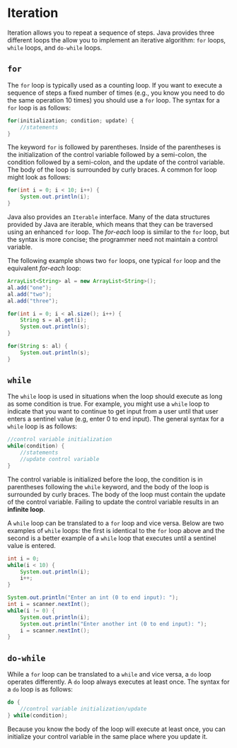 Iteration
=========

Iteration allows you to repeat a sequence of steps.  Java provides three different loops the allow you to implement an iterative algorithm: `for` loops, `while` loops, and `do-while` loops.

## `for`

The `for` loop is typically used as a counting loop.  If you want to execute a sequence of steps a fixed number of times (e.g., you know you need to do the same operation 10 times) you should use a `for` loop.  The syntax for a `for` loop is as follows:

```java
for(initialization; condition; update) {
    //statements
}
```

The keyword `for` is followed by parentheses.  Inside of the parentheses is the initialization of the control variable followed by a semi-colon, the condition followed by a semi-colon, and the update of the control variable.  The body of the loop is surrounded by curly braces.  A common for loop might look as follows:

```java
for(int i = 0; i < 10; i++) {
    System.out.println(i);
}
```

Java also provides an `Iterable` interface.  Many of the data structures provided by Java are iterable, which means that they can be traversed using an enhanced `for` loop.  The *for-each* loop is similar to the `for` loop, but the syntax is more concise; the programmer need not maintain a control variable.

The following example shows two `for` loops, one typical `for` loop and the equivalent *for-each* loop:

```java
ArrayList<String> al = new ArrayList<String>();
al.add("one");
al.add("two");
al.add("three");

for(int i = 0; i < al.size(); i++) {
    String s = al.get(i);
    System.out.println(s);
}

for(String s: al) {
    System.out.println(s);
}
```

## `while`

The `while` loop is used in situations when the loop should execute as long as some condition is true.  For example, you might use a `while` loop to indicate that you want to continue to get input from a user until that user enters a sentinel value (e.g, enter 0 to end input).  The general syntax for a `while` loop is as follows:

```java
//control variable initialization
while(condition) {
    //statements
    //update control variable
}
```


The control variable is initialized before the loop, the condition is in parentheses following the `while` keyword, and the body of the loop is surrounded by curly braces.  The body of the loop must contain the update of the control variable.  Failing to update the control variable results in an **infinite loop**.

A `while` loop can be translated to a `for` loop and vice versa.  Below are two examples of `while` loops: the first is identical to the `for` loop above and the second is a better example of a `while` loop that executes until a sentinel value is entered.

```java
int i = 0;
while(i < 10) {
    System.out.println(i);
    i++;
}

System.out.println("Enter an int (0 to end input): ");
int i = scanner.nextInt();
while(i != 0) {
    System.out.println(i);
    System.out.println("Enter another int (0 to end input): ");
    i = scanner.nextInt();
}
```

## `do-while`

While a `for` loop can be translated to a `while` and vice versa, a `do` loop operates differently.  A `do` loop always executes at least once.  The syntax for a `do` loop is as follows:

```java
do {
    //control variable initialization/update
} while(condition);
```

Because you know the body of the loop will execute at least once, you can initialize your control variable in the same place where you update it. 
